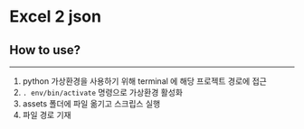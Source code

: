 # Excel 2 json

## How to use?
---
1. python 가상환경을 사용하기 위해 terminal 에 해당 프로젝트 경로에 접근
2. ```. env/bin/activate``` 명령으로 가상환경 활성화
3. assets 폴더에 파일 옮기고 스크립스 실행
4. 파일 경로 기재
